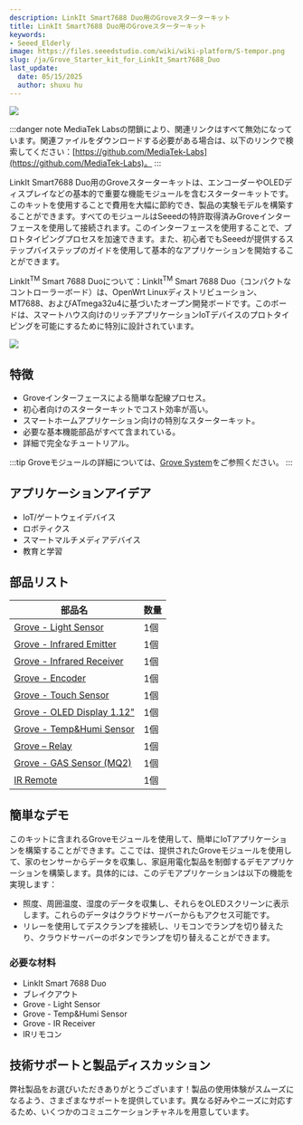 ```yaml
---
description: LinkIt Smart7688 Duo用のGroveスターターキット
title: LinkIt Smart7688 Duo用のGroveスターターキット
keywords:
- Seeed_Elderly
image: https://files.seeedstudio.com/wiki/wiki-platform/S-tempor.png
slug: /ja/Grove_Starter_kit_for_LinkIt_Smart7688_Duo
last_update:
  date: 05/15/2025
  author: shuxu hu
---
```



![](https://files.seeedstudio.com/wiki/Grove_Starter_kit_for_LinkIt_Smart7688_Duo/img/Grove_Starter_kit_for_LinkIt_Smart7688_Duo_Product_view_1200_s.jpg)

:::danger note
MediaTek Labsの閉鎖により、関連リンクはすべて無効になっています。関連ファイルをダウンロードする必要がある場合は、以下のリンクで検索してください：[https://github.com/MediaTek-Labs](https://github.com/MediaTek-Labs)。
:::

LinkIt Smart7688 Duo用のGroveスターターキットは、エンコーダーやOLEDディスプレイなどの基本的で重要な機能モジュールを含むスターターキットです。このキットを使用することで費用を大幅に節約でき、製品の実験モデルを構築することができます。すべてのモジュールはSeeedの特許取得済みGroveインターフェースを使用して接続されます。このインターフェースを使用することで、プロトタイピングプロセスを加速できます。また、初心者でもSeeedが提供するステップバイステップのガイドを使用して基本的なアプリケーションを開始することができます。

LinkIt<sup>TM</sup> Smart 7688 Duoについて：LinkIt<sup>TM</sup> Smart 7688 Duo（コンパクトなコントローラーボード）は、OpenWrt Linuxディストリビューション、MT7688、およびATmega32u4に基づいたオープン開発ボードです。このボードは、スマートハウス向けのリッチアプリケーションIoTデバイスのプロトタイピングを可能にするために特別に設計されています。

[![](https://files.seeedstudio.com/wiki/common/Get_One_Now_Banner.png)](https://www.seeedstudio.com/depot/Grove-Starter-Kit-for-LinkIt-7688-Duo-p-2551.html)

特徴
--------

- Groveインターフェースによる簡単な配線プロセス。
- 初心者向けのスターターキットでコスト効率が高い。
- スマートホームアプリケーション向けの特別なスターターキット。
- 必要な基本機能部品がすべて含まれている。
- 詳細で完全なチュートリアル。

:::tip
    Groveモジュールの詳細については、[Grove System](https://wiki.seeedstudio.com/ja/Grove_System/)をご参照ください。
:::

アプリケーションアイデア
-----------------

- IoT/ゲートウェイデバイス
- ロボティクス
- スマートマルチメディアデバイス
- 教育と学習

部品リスト
----------

| 部品名                                                                                                     | 数量     |
|------------------------------------------------------------------------------------------------------------|----------|
| [Grove - Light Sensor](https://www.seeedstudio.com/depot/Grove-Light-Sensor-p-746.html?cPath=25_27)         | 1個      |
| [Grove - Infrared Emitter](https://www.seeedstudio.com/depot/Grove-Infrared-Emitter-p-993.html?cPath=19_23) | 1個      |
| [Grove - Infrared Receiver](https://www.seeedstudio.com/depot/Grove-Infrared-Receiver-p-994.html)           | 1個      |
| [Grove - Encoder](https://www.seeedstudio.com/depot/Grove-Encoder-p-1352.html)                              | 1個      |
| [Grove - Touch Sensor](https://www.seeedstudio.com/depot/Grove-Touch-Sensor-p-747.html)                     | 1個      |
| [Grove - OLED Display 1.12"](https://www.seeedstudio.com/depot/Grove-OLED-Display-112-p-781.html)           | 1個      |
| [Grove - Temp&Humi Sensor](https://www.seeedstudio.com/depot/Grove-TempHumi-Sensor-p-745.html)              | 1個      |
| [Grove – Relay](https://www.seeedstudio.com/depot/Grove-Relay-p-769.html)                                   | 1個      |
| [Grove - GAS Sensor (MQ2)](https://www.seeedstudio.com/depot/Grove-Gas-SensorMQ2-p-937.html)                | 1個      |
| [IR Remote](https://www.seeedstudio.com/depot/DSLR-Universal-Interval-IR-Remote-p-1927.html)                | 1個      |

簡単なデモ
-------------

このキットに含まれるGroveモジュールを使用して、簡単にIoTアプリケーションを構築することができます。ここでは、提供されたGroveモジュールを使用して、家のセンサーからデータを収集し、家庭用電化製品を制御するデモアプリケーションを構築します。具体的には、このデモアプリケーションは以下の機能を実現します：

- 照度、周囲温度、湿度のデータを収集し、それらをOLEDスクリーンに表示します。これらのデータはクラウドサーバーからもアクセス可能です。
- リレーを使用してデスクランプを接続し、リモコンでランプを切り替えたり、クラウドサーバーのボタンでランプを切り替えることができます。

### 必要な材料

- LinkIt Smart 7688 Duo
- ブレイクアウト
- Grove - Light Sensor
- Grove - Temp&Humi Sensor
- Grove - IR Receiver
- IRリモコン

<!-- このMarkdownファイルはhttps://www.seeedstudio.com/wiki/Grove_Starter_kit_for_LinkIt_Smart7688_Duoから作成されました -->

## 技術サポートと製品ディスカッション

弊社製品をお選びいただきありがとうございます！製品の使用体験がスムーズになるよう、さまざまなサポートを提供しています。異なる好みやニーズに対応するため、いくつかのコミュニケーションチャネルを用意しています。

<div class="button_tech_support_container">
<a href="https://forum.seeedstudio.com/" class="button_forum"></a> 
<a href="https://www.seeedstudio.com/contacts" class="button_email"></a>
</div>

<div class="button_tech_support_container">
<a href="https://discord.gg/eWkprNDMU7" class="button_discord"></a> 
<a href="https://github.com/Seeed-Studio/wiki-documents/discussions/69" class="button_discussion"></a>
</div>